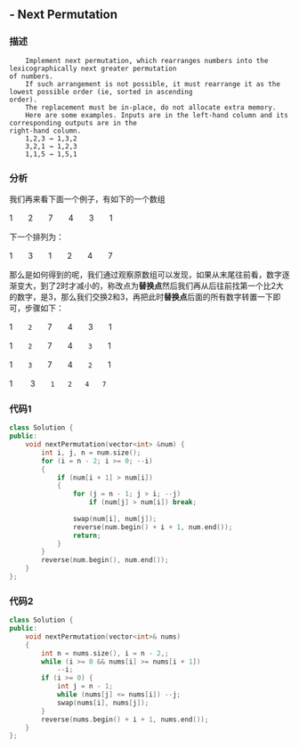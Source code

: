 ## - Next Permutation

### 描述

```
    Implement next permutation, which rearranges numbers into the lexicographically next greater permutation
of numbers.
    If such arrangement is not possible, it must rearrange it as the lowest possible order (ie, sorted in ascending
order).
    The replacement must be in-place, do not allocate extra memory.
    Here are some examples. Inputs are in the left-hand column and its corresponding outputs are in the
right-hand column.
    1,2,3 → 1,3,2
    3,2,1 → 1,2,3
    1,1,5 → 1,5,1
```

### 分析

我们再来看下面一个例子，有如下的一个数组

1　　2　　7　　4　　3　　1

下一个排列为：

1　　3　　1　　2　　4　　7

那么是如何得到的呢，我们通过观察原数组可以发现，如果从末尾往前看，数字逐渐变大，到了2时才减小的，称改点为**替换点**然后我们再从后往前找第一个比2大的数字，是3，那么我们交换2和3，再把此时**替换点**后面的所有数字转置一下即可，步骤如下：

1　　``2``　　7　　4　　3　　1

1　　``2``　　7　　4　　``3``　　1

1　　``3``　　7　　4　　``2``　　1

1　　 3　　``1　　2　　4　　7``

### 代码1

```C++
class Solution {
public:
    void nextPermutation(vector<int> &num) {
        int i, j, n = num.size();
        for (i = n - 2; i >= 0; --i)
        {
            if (num[i + 1] > num[i]) 
            {
                for (j = n - 1; j > i; --j)
                    if (num[j] > num[i]) break;
                    
                swap(num[i], num[j]);
                reverse(num.begin() + i + 1, num.end());
                return;
            }
        }
        reverse(num.begin(), num.end());
    }
};
```

### 代码2

```C++
class Solution {
public:
    void nextPermutation(vector<int>& nums) 
    {
        int n = nums.size(), i = n - 2,;
        while (i >= 0 && nums[i] >= nums[i + 1]) 
            --i;
        if (i >= 0) {
            int j = n - 1;
            while (nums[j] <= nums[i]) --j;
            swap(nums[i], nums[j]);
        }
        reverse(nums.begin() + i + 1, nums.end());
    }
};
```











